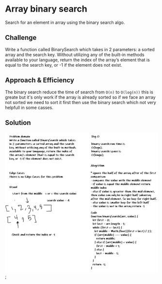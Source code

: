 # Array binary search

Search for an element in array using the binary search algo.

## Challenge

Write a function called BinarySearch which takes in 2 parameters: a sorted array and the search key. Without utilizing any of the built-in methods available to your language, return the index of the array’s element that is equal to the search key, or -1 if the element does not exist.

## Approach & Efficiency

The binary search reduce the time of search from `O(n)` to `O(log(n))` this is greate but it's only work if the array is already sorted so if we face an array not sorted we need to sort it first then use the binary search which not very helpfull in some casses.

## Solution

![revers-array](../../../assets/array-binary-search.png);
